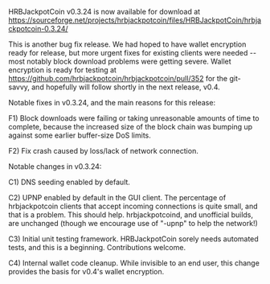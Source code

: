 HRBJackpotCoin v0.3.24 is now available for download at
https://sourceforge.net/projects/hrbjackpotcoin/files/HRBJackpotCoin/hrbjackpotcoin-0.3.24/

This is another bug fix release.  We had hoped to have wallet encryption ready for release, but more urgent fixes for existing clients were needed -- most notably block download problems were getting severe.  Wallet encryption is ready for testing at https://github.com/hrbjackpotcoin/hrbjackpotcoin/pull/352 for the git-savvy, and hopefully will follow shortly in the next release, v0.4.

Notable fixes in v0.3.24, and the main reasons for this release:

F1) Block downloads were failing or taking unreasonable amounts of time to complete, because the increased size of the block chain was bumping up against some earlier buffer-size DoS limits.

F2) Fix crash caused by loss/lack of network connection.

Notable changes in v0.3.24:

C1) DNS seeding enabled by default.

C2) UPNP enabled by default in the GUI client.  The percentage of hrbjackpotcoin clients that accept incoming connections is quite small, and that is a problem.  This should help.  hrbjackpotcoind, and unofficial builds, are unchanged (though we encourage use of "-upnp" to help the network!)

C3) Initial unit testing framework.  HRBJackpotCoin sorely needs automated tests, and this is a beginning.  Contributions welcome.

C4) Internal wallet code cleanup.  While invisible to an end user, this change provides the basis for v0.4's wallet encryption.
